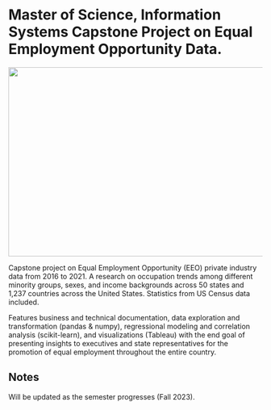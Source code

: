 # Master of Science, Information Systems Capstone Project on Equal Employment Opportunity Data. 

<img src="Screenshots/World_Bank.jpeg.jpg" width="650" height="375" />

Capstone project on Equal Employment Opportunity (EEO) private industry data from 2016 to 2021. A research on occupation trends among different minority groups, sexes, and 
income backgrounds across 50 states and 1,237 countries across the United States. Statistics from US Census data included.

Features business and technical documentation, data exploration and transformation (pandas & numpy), regressional modeling and correlation analysis (scikit-learn),
and visualizations (Tableau) with the end goal of presenting insights to executives and state representatives for the promotion of equal employment throughout
the entire country. 

## Notes
Will be updated as the semester progresses (Fall 2023). 
